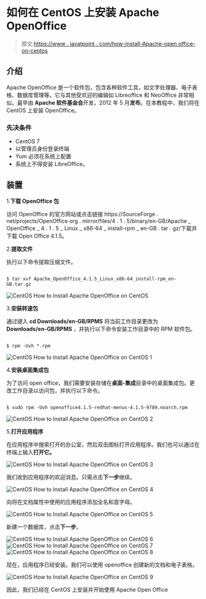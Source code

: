 # 如何在 CentOS 上安装 Apache OpenOffice

> 原文:[https://www . javatpoint . com/how-install-Apache-open office-on-centos](https://www.javatpoint.com/how-to-install-apache-openoffice-on-centos)

## 介绍

Apache OpenOffice 是一个软件包，包含各种软件工具，如文字处理器、电子表格、数据库管理等。它与其他受欢迎的编辑如 Libreoffice 和 NeoOffice 非常相似。最早由 **Apache 软件基金会**开发，2012 年 5 月**发布**。在本教程中，我们将在 CentOS 上安装 OpenOffice。

### 先决条件

*   CentOS 7
*   以管理员身份登录终端
*   Yum 必须在系统上配置
*   系统上不得安装 LibreOffice。

## 装置

1.**下载 OpenOffice 包**

访问 OpenOffice 的官方网站或点击链接 https://SourceForge . net/projects/OpenOffice org . mirror/files/4 . 1 . 5/binary/en-GB/Apache _ OpenOffice _ 4 . 1 . 5 _ Linux _ x86-64 _ install-rpm _ en-GB . tar . gz/下载并下载 Open Office 4.1.5。

2.**提取文件**

执行以下命令提取压缩文件。

```

$ tar xvf Apache_OpenOffice_4.1.5_Linux_x86-64_install-rpm_en-GB.tar.gz 

```

![CentOS How to Install Apache OpenOffice on CentOS](../Images/63a9b6f66ad1c8ef71664e6e432a7d19.png)

3.**安装转速包**

通过键入 **cd Downloads/en-GB/RPMS** 将当前工作目录更改为 **Downloads/en-GB/RPMS** ，并执行以下命令安装工作目录中的 RPM 软件包。

```

$ rpm -Uvh *.rpm  

```

![CentOS How to Install Apache OpenOffice on CentOS 1](../Images/cacfd9fa9c059cf5579cb2804323bfed.png)

4.**安装桌面集成包**

为了访问 open office，我们需要安装存储在**桌面-集成**目录中的桌面集成包。更改工作目录以访问包，并执行以下命令。

```

$ sudo rpm -Uvh openoffice4.1.5-redhat-menus-4.1.5-9789.noarch.rpm 

```

![CentOS How to Install Apache OpenOffice on CentOS 2](../Images/feed27074ed25563446ba437e6fb8c46.png)

5.**打开应用程序**

在应用程序中搜索打开的办公室，然后双击图标打开应用程序。我们也可以通过在终端上输入**打开它。**

![CentOS How to Install Apache OpenOffice on CentOS 3](../Images/0aaf23ac417dfcc85502645dcb54d3ea.png)

我们收到应用程序的欢迎消息。只需点击**下一步**继续。

![CentOS How to Install Apache OpenOffice on CentOS 4](../Images/ad47188a5c43b414b184a8780c483934.png)

向将在文档属性中使用的应用程序添加全名和首字母。

![CentOS How to Install Apache OpenOffice on CentOS 5](../Images/6470820f5396c6ff2156874df1848a91.png)

新建一个数据库，点击**下一步**。

![CentOS How to Install Apache OpenOffice on CentOS 6](../Images/9602d47d6195aa7e11c35bcf7b4f97e3.png) ![CentOS How to Install Apache OpenOffice on CentOS 7](../Images/6934d42920a50b3fbed2dcaf915c6dd5.png) ![CentOS How to Install Apache OpenOffice on CentOS 8](../Images/8c97a5f22b5cfc6d0b90c513d0fefe5a.png)

现在，应用程序已经安装。我们可以使用 openoffice 创建新的文档和电子表格。

![CentOS How to Install Apache OpenOffice on CentOS 9](../Images/cf2615a88e2f9ca2b1ad4b3aeee43712.png)

因此，我们已经在 CentOS 上安装并开始使用 Apache Open Office